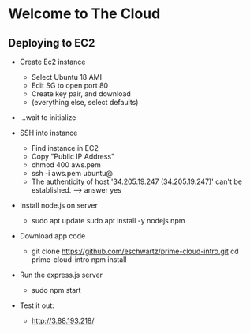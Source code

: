 # Welcome to The Cloud


## Deploying to EC2

- Create Ec2 instance
	- Select Ubuntu 18 AMI
	- Edit SG to open port 80
	- Create key pair, and download
	- (everything else, select defaults)

- ...wait to initialize

- SSH into instance
	- Find instance in EC2
	- Copy "Public IP Address"
	- chmod 400 aws.pem
	- ssh -i aws.pem ubuntu@<ip-address>
	- The authenticity of host '34.205.19.247 (34.205.19.247)' can't be established.
		--> answer yes

- Install node.js on server
	- sudo apt update
	  sudo apt install -y nodejs npm
	

- Download app code
	- git clone https://github.com/eschwartz/prime-cloud-intro.git
	  cd prime-cloud-intro
	  npm install

- Run the express.js server
	 - sudo npm start

- Test it out:
	- http://3.88.193.218/

